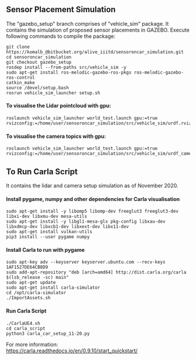## Sensor Placement Simulation

The "gazebo_setup" branch comprises of "vehicle_sim" package. It contains the simulation of proposed sensor placements in GAZEBO. 
Execute following commands to compile the package:


```
git clone https://komalb_@bitbucket.org/alive_iiitd/sensoroncar_simulation.git
cd sensoroncar_simulation
git checkout gazebo_setup
rosdep install --from-paths src/vehicle_sim -y
sudo apt-get install ros-melodic-gazebo-ros-pkgs ros-melodic-gazebo-ros-control
catkin_make
source /devel/setup.bash
rosrun vehicle_sim_launcher setup.sh
```

#### To visualise the Lidar pointcloud with gpu:

```
roslaunch vehicle_sim_launcher world_test.launch gpu:=true rvizconfig:=/home/user/sensoroncar_simulation/src/vehicle_sim/urdf.rviz
```

#### To visualise the camera topics with gpu:

```
roslaunch vehicle_sim_launcher world_test.launch gpu:=true rvizconfig:=/home/user/sensoroncar_simulation/src/vehicle_sim/urdf_camera.rviz
```


## To Run Carla Script

It contains the lidar and camera setup simulation as of November 2020.

#### Install pygame, numpy and other dependencies for Carla visualisation

```
sudo apt-get install -y libomp5 libomp-dev freeglut3 freeglut3-dev libxi-dev libxmu-dev mesa-utils 
sudo apt-get install -y libgl1-mesa-glx pkg-config libxau-dev libxdmcp-dev libxcb1-dev libxext-dev libx11-dev
sudo apt-get install vulkan-utils
pip3 install --user pygame numpy
```

#### Install Carla to run with pygame

```
sudo apt-key adv --keyserver keyserver.ubuntu.com --recv-keys 1AF1527DE64CB8D9
sudo add-apt-repository "deb [arch=amd64] http://dist.carla.org/carla $(lsb_release -sc) main"
sudo apt-get update 
sudo apt-get install carla-simulator 
cd /opt/carla-simulator 
./ImportAssets.sh
```

#### Run Carla Script

```
./CarlaUE4.sh
cd carla_script
python3 carla_car_setup_11-20.py
```

For more information:
https://carla.readthedocs.io/en/0.9.10/start_quickstart/

